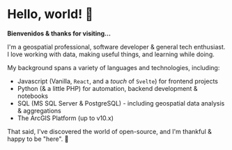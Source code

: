 # Hello, world! :wave:

**Bienvenidos & thanks for visiting...**

I'm a geospatial professional, software developer & general tech enthusiast. <br/>
I love working with data, making useful things, and learning while doing.

My background spans a variety of languages and technologies, including:
- Javascript (Vanilla, `React`, and a _touch_ of `Svelte`) for frontend projects
- Python (& a little PHP) for automation, backend development & notebooks
- SQL (MS SQL Server & PostgreSQL) - including geospatial data analysis & aggregations
- The ArcGIS Platform (up to v10.x)

That said, I've discovered the world of open-source, and I'm thankful & happy to be "here". :rocket:
